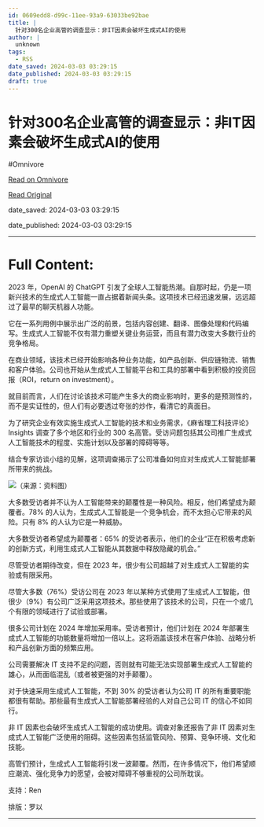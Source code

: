 ```yaml
---
id: 0609edd8-d99c-11ee-93a9-63033be92bae
title: |
  针对300名企业高管的调查显示：非IT因素会破坏生成式AI的使用
author: |
  unknown
tags:
  - RSS
date_saved: 2024-03-03 03:29:15
date_published: 2024-03-03 03:29:15
draft: true
---
```


# 针对300名企业高管的调查显示：非IT因素会破坏生成式AI的使用
#Omnivore

[Read on Omnivore](https://omnivore.app/me/300-it-ai-18e05fd323b)

[Read Original](https://www.mittrchina.com/news/detail/13055)

date_saved: 2024-03-03 03:29:15

date_published: 2024-03-03 03:29:15

--- 

# Full Content: 

2023 年，OpenAI 的 ChatGPT 引发了全球人工智能热潮。自那时起，仍是一项新兴技术的生成式人工智能一直占据着新闻头条。这项技术已经迅速发展，远远超过了最早的聊天机器人功能。

它在一系列用例中展示出广泛的前景，包括内容创建、翻译、图像处理和代码编写。生成式人工智能不仅有潜力重塑关键业务运营，而且有潜力改变大多数行业的竞争格局。

在商业领域，该技术已经开始影响各种业务功能，如产品创新、供应链物流、销售和客户体验。公司也开始从生成式人工智能平台和工具的部署中看到积极的投资回报（ROI，return on investment）。

就目前而言，人们在讨论该技术可能产生多大的商业影响时，更多的是预测性的，而不是实证性的，但人们有必要透过夸张的炒作，看清它的真面目。

为了研究企业有效实施生成式人工智能的技术和业务需求，《麻省理工科技评论》Insights 调查了多个地区和行业的 300 名高管。受访问题包括其公司推广生成式人工智能技术的程度、实施计划以及部署的障碍等等。

结合专家访谈小组的见解，这项调查揭示了公司准备如何应对生成式人工智能部署所带来的挑战。

![](https://proxy-prod.omnivore-image-cache.app/0x0,sabDz3oOpU2bR_S8Th99oZtOuMnRu4wrJl_MsotU_GNc/https://p3-sign.toutiaoimg.com/tos-cn-i-6w9my0ksvp/84faff614f5a452284ee5423b3c7ee26~tplv-obj.image?lk3s=ef143cfe&traceid=2024030316281562138F3C2E2EDDEEC4F8&x-expires=2147483647&x-signature=r1V%2F9UkTZJrceQEe9WKqsQzX4LE%3D)（来源：资料图）

大多数受访者并不认为人工智能带来的颠覆性是一种风险。相反，他们希望成为颠覆者。78% 的人认为，生成式人工智能是一个竞争机会，而不太担心它带来的风险。只有 8% 的人认为它是一种威胁。

大多数受访者希望成为颠覆者：65% 的受访者表示，他们的企业“正在积极考虑新的创新方式，利用生成式人工智能从其数据中释放隐藏的机会。”

尽管受访者期待改变，但在 2023 年，很少有公司超越了对生成式人工智能的实验或有限采用。

尽管大多数（76%）受访公司在 2023 年以某种方式使用了生成式人工智能，但很少（9%）有公司广泛采用这项技术。那些使用了该技术的公司，只在一个或几个有限的领域进行了试验或部署。

很多公司计划在 2024 年增加采用率。受访者预计，他们计划在 2024 年部署生成式人工智能的功能数量将增加一倍以上。这将涵盖该技术在客户体验、战略分析和产品创新方面的频繁应用。

公司需要解决 IT 支持不足的问题，否则就有可能无法实现部署生成式人工智能的雄心，从而面临混乱（或者被更强的对手颠覆）。

对于快速采用生成式人工智能，不到 30% 的受访者认为公司 IT 的所有重要职能都很有帮助。那些最有生成式人工智能部署经验的人对自己公司 IT 的信心不如同行。

非 IT 因素也会破坏生成式人工智能的成功使用。调查对象还报告了非 IT 因素对生成式人工智能广泛使用的阻碍。这些因素包括监管风险、预算、竞争环境、文化和技能。

高管们预计，生成式人工智能将引发一波颠覆。然而，在许多情况下，他们希望顺应潮流、强化竞争力的愿望，会被对障碍不够重视的公司所耽误。

支持：Ren

排版：罗以

---

